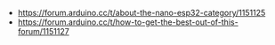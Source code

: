 - https://forum.arduino.cc/t/about-the-nano-esp32-category/1151125
- https://forum.arduino.cc/t/how-to-get-the-best-out-of-this-forum/1151127
